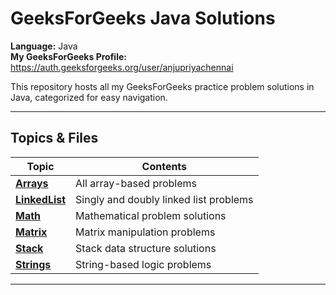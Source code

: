 #  GeeksForGeeks Java Solutions

**Language:** Java  
**My GeeksForGeeks Profile:**  
https://auth.geeksforgeeks.org/user/anjupriyachennai

This repository hosts all my GeeksForGeeks practice problem solutions in Java, categorized for easy navigation.

---

##  Topics & Files

| Topic       | Contents |
|-------------|----------|
| **[Arrays](Arrays/)**        | All array-based problems |
| **[LinkedList](LinkedList/)**| Singly and doubly linked list problems |
| **[Math](Math/)**           | Mathematical problem solutions |
| **[Matrix](Matrix/)**        | Matrix manipulation problems |
| **[Stack](Stack/)**         | Stack data structure solutions |
| **[Strings](Strings/)**      | String-based logic problems |

---


